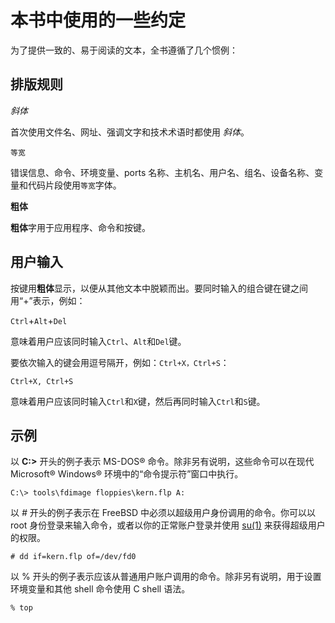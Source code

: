 # 本书中使用的一些约定

为了提供一致的、易于阅读的文本，全书遵循了几个惯例：

## 排版规则

_斜体_

首次使用文件名、网址、强调文字和技术术语时都使用 _斜体_。

`等宽`

错误信息、命令、环境变量、ports 名称、主机名、用户名、组名、设备名称、变量和代码片段使用`等宽`字体。

**粗体**

**粗体**字用于应用程序、命令和按键。

## 用户输入

按键用**粗体**显示，以便从其他文本中脱颖而出。要同时输入的组合键在键之间用“+”表示，例如：

`Ctrl`+`Alt`+`Del`

意味着用户应该同时输入`Ctrl`、`Alt`和`Del`键。

要依次输入的键会用逗号隔开，例如：`Ctrl+X，Ctrl+S`：

`Ctrl+X, Ctrl+S`

意味着用户应该同时输入`Ctrl`和`X`键，然后再同时输入`Ctrl`和`S`键。

## 示例

以 **C:>** 开头的例子表示 MS-DOS® 命令。除非另有说明，这些命令可以在现代 Microsoft® Windows® 环境中的“命令提示符”窗口中执行。

```
C:\> tools\fdimage floppies\kern.flp A:
```

以 _#_ 开头的例子表示在 FreeBSD 中必须以超级用户身份调用的命令。你可以以 root 身份登录来输入命令，或者以你的正常账户登录并使用 [su(1)](https://www.freebsd.org/cgi/man.cgi?query=su&sektion=1&format=html) 来获得超级用户的权限。

```
# dd if=kern.flp of=/dev/fd0
```

以 % 开头的例子表示应该从普通用户账户调用的命令。除非另有说明，用于设置环境变量和其他 shell 命令使用 C shell 语法。

```
% top
```